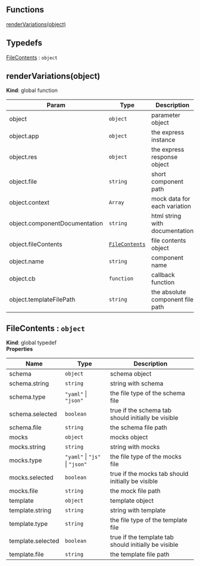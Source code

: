 ## Functions

<dl>
<dt><a href="#renderVariations">renderVariations(object)</a></dt>
<dd></dd>
</dl>

## Typedefs

<dl>
<dt><a href="#FileContents">FileContents</a> : <code>object</code></dt>
<dd></dd>
</dl>

<a name="renderVariations"></a>

## renderVariations(object)
**Kind**: global function  

| Param | Type | Description |
| --- | --- | --- |
| object | <code>object</code> | parameter object |
| object.app | <code>object</code> | the express instance |
| object.res | <code>object</code> | the express response object |
| object.file | <code>string</code> | short component path |
| object.context | <code>Array</code> | mock data for each variation |
| object.componentDocumentation | <code>string</code> | html string with documentation |
| object.fileContents | [<code>FileContents</code>](#FileContents) | file contents object |
| object.name | <code>string</code> | component name |
| object.cb | <code>function</code> | callback function |
| object.templateFilePath | <code>string</code> | the absolute component file path |

<a name="FileContents"></a>

## FileContents : <code>object</code>
**Kind**: global typedef  
**Properties**

| Name | Type | Description |
| --- | --- | --- |
| schema | <code>object</code> | schema object |
| schema.string | <code>string</code> | string with schema |
| schema.type | <code>&quot;yaml&quot;</code> \| <code>&quot;json&quot;</code> | the file type of the schema file |
| schema.selected | <code>boolean</code> | true if the schema tab should initially be visible |
| schema.file | <code>string</code> | the schema file path |
| mocks | <code>object</code> | mocks object |
| mocks.string | <code>string</code> | string with mocks |
| mocks.type | <code>&quot;yaml&quot;</code> \| <code>&quot;js&quot;</code> \| <code>&quot;json&quot;</code> | the file type of the mocks file |
| mocks.selected | <code>boolean</code> | true if the mocks tab should initially be visible |
| mocks.file | <code>string</code> | the mock file path |
| template | <code>object</code> | template object |
| template.string | <code>string</code> | string with template |
| template.type | <code>string</code> | the file type of the template file |
| template.selected | <code>boolean</code> | true if the template tab should initially be visible |
| template.file | <code>string</code> | the template file path |


